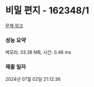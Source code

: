 # 비밀 편지 - 162348/1 

[문제 링크](https://level.goorm.io/exam/162348/%EB%B9%84%EB%B0%80-%ED%8E%B8%EC%A7%80/quiz/1) 

### 성능 요약

메모리: 33.38 MB, 시간: 0.46 ms

### 제출 일자

2024년 07월 02일 21:12:36

